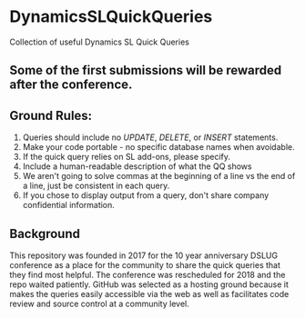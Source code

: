 # DynamicsSLQuickQueries
Collection of useful Dynamics SL Quick Queries

## Some of the first submissions will be rewarded after the conference.

## Ground Rules:
1. Queries should include no *UPDATE*, *DELETE*, or *INSERT* statements.
2. Make your code portable - no specific database names when avoidable.
3. If the quick query relies on SL add-ons, please specify.
4. Include a human-readable description of what the QQ shows
5. We aren't going to solve commas at the beginning of a line vs the end of a line, just be consistent in each query.
6. If you chose to display output from a query, don't share company confidential information.

## Background
This repository was founded in 2017 for the 10 year anniversary DSLUG conference as a place for the community to share the quick queries that they find most helpful.  The conference was rescheduled for 2018 and the repo waited patiently. GitHub was selected as a hosting ground because it makes the queries easily accessible via the web as well as facilitates code review and source control at a community level.

